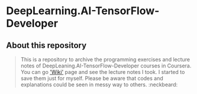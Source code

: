 # DeepLearning.AI-TensorFlow-Developer
## About this repository
> This is a repository to archive the programming exercises and lecture notes of DeepLeaning.AI-TensorFlow-Developer courses in Coursera.
You can go ['Wiki'](https://github.com/nkim505/DeepLearning.AI-TensorFlow-Developer/wiki) page and see the lecture notes I took. I started to save them just for myself. Please be aware that codes and explanations could be seen in messy way to others. :neckbeard:
```
